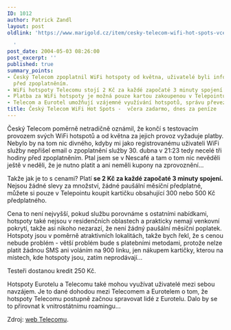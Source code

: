 ```yaml
---
ID: 1012
author: Patrick Zandl
layout: post
oldlink: 'https://www.marigold.cz/item/cesky-telecom-wifi-hot-spots-vcera-zadarmo-dnes-za-penize

  '
post_date: 2004-05-03 08:26:00
post_excerpt: ''
published: true
summary_points:
- Český Telecom zpoplatnil WiFi hotspoty od května, uživatelé byli informováni krátce
  před zpoplatněním.
- WiFi hotspoty Telecomu stojí 2 Kč za každé započaté 3 minuty spojení bez slev.
- Platba za WiFi hotspoty je možná pouze kartou zakoupenou v Telepointu.
- Telecom a Eurotel umožňují vzájemné využívání hotspotů, správu převezme Eurotel.
title: Český Telecom WiFi Hot Spots -  včera zadarmo, dnes za peníze
---
```


<p>
Český Telecom poměrně netradičně oznámil, že končí s testovacím provozem svých WiFi hotspotů a od května za jejich provoz vyžaduje platby. Nebylo by na tom nic divného, kdyby mi jako registrovanému uživateli WiFi služby nepřišel email o zpoplatnění služby 30. dubna v 21:23 tedy necelé tři hodiny před zpoplatněním. Ptal jsem se v Nescafé a tam o tom nic nevěděli ještě v neděli, že je nutno platit a ani neměli kupony na zprovoznění...</p>

<p>
Takže jak je to s cenami? Platí <STRONG>se 2 Kč za každé započaté 3 minuty spojení.</STRONG> Nejsou žádné slevy za množství, žádné paušální měsíční předplatné, můžete si pouze v Telepointu koupit kartičku obsahující 300 nebo 500 Kč předplatného. </p>

<p>
Cena to není nejvyšší, pokud službu porovnáme s ostatními nabídkami, hotspoty také nejsou v residenčních oblastech a prakticky nemají venkovní pokrytí, takže asi nikoho nezarazí, že není žádný paušální měsíční poplatek. Hotspoty jsou v poměrně atraktivních lokalitách, takže bych řekl, že s cenou nebude problém - větší problém bude s platebními metodami, protože nelze platit žádnou SMS ani voláním na 900 linku, jen nákupem kartičky, kterou na místech, kde hotspoty jsou, zatím neprodávají...</p>

<p>
Testeři dostanou kredit 250 Kč. </p>

<p>
Hotspoty Eurotelu a Telecomu také mohou využívat uživatelé mezi sebou navzájem. Je to dané dohodou mezi Telecomem a Eurotelem o tom, že hotspoty Telecomu postupně začnou spravovat lidé z Eurotelu. Dalo by se to přirovnat k vnitrostátnímu roamingu...</p>

<p>
Zdroj: <A href="http://www.telecom.cz/wifi/" target=_blank>web Telecomu</A>.</p>